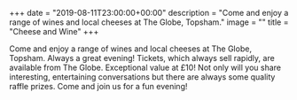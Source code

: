 +++
date = "2019-08-11T23:00:00+00:00"
description = "Come and enjoy a range of wines and local cheeses at The Globe, Topsham."
image = ""
title = "Cheese and Wine"
+++

Come and enjoy a range of wines and local cheeses at The Globe, Topsham. Always a great evening! Tickets, which always sell rapidly, are available from The Globe. Exceptional value at £10! Not only will you share interesting, entertaining conversations but there are always some quality raffle prizes. Come and join us for a fun evening!
